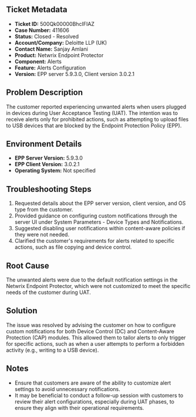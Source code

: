 ## Ticket Metadata
- **Ticket ID:** 500Qk00000BhcIFIAZ
- **Case Number:** 411606
- **Status:** Closed - Resolved
- **Account/Company:** Deloitte LLP (UK)
- **Contact Name:** Sanjay Amlani
- **Product:** Netwrix Endpoint Protector
- **Component:** Alerts
- **Feature:** Alerts Configuration
- **Version:** EPP server 5.9.3.0, Client version 3.0.2.1

## Problem Description
The customer reported experiencing unwanted alerts when users plugged in devices during User Acceptance Testing (UAT). The intention was to receive alerts only for prohibited actions, such as attempting to upload files to USB devices that are blocked by the Endpoint Protection Policy (EPP).

## Environment Details
- **EPP Server Version:** 5.9.3.0
- **EPP Client Version:** 3.0.2.1
- **Operating System:** Not specified

## Troubleshooting Steps
1. Requested details about the EPP server version, client version, and OS type from the customer.
2. Provided guidance on configuring custom notifications through the server UI under System Parameters - Device Types and Notifications.
3. Suggested disabling user notifications within content-aware policies if they were not needed.
4. Clarified the customer's requirements for alerts related to specific actions, such as file copying and device control.

## Root Cause
The unwanted alerts were due to the default notification settings in the Netwrix Endpoint Protector, which were not customized to meet the specific needs of the customer during UAT.

## Solution
The issue was resolved by advising the customer on how to configure custom notifications for both Device Control (DC) and Content-Aware Protection (CAP) modules. This allowed them to tailor alerts to only trigger for specific actions, such as when a user attempts to perform a forbidden activity (e.g., writing to a USB device).

## Notes
- Ensure that customers are aware of the ability to customize alert settings to avoid unnecessary notifications.
- It may be beneficial to conduct a follow-up session with customers to review their alert configurations, especially during UAT phases, to ensure they align with their operational requirements.